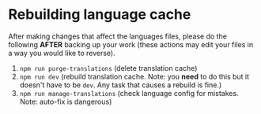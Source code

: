 # Rebuilding language cache

After making changes that affect the languages files, please do the following **AFTER** backing up your work (these actions may edit your files in a way you would like to reverse).

1) `npm run purge-translations` (delete translation cache)
2) `npm run dev` (rebuild translation cache. Note: you **need** to do this but it doesn't have to be `dev`. Any task that causes a rebuild is fine.)
3) `npm run manage-translations` (check language config for mistakes. Note: auto-fix is dangerous)
